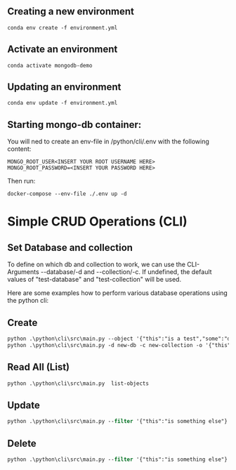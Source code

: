## Creating a new environment

```
conda env create -f environment.yml
```

## Activate an environment

```
conda activate mongodb-demo
```

## Updating an environment

```
conda env update -f environment.yml
```

## Starting mongo-db container:

You will ned to create an env-file in /python/cli/.env with the
following content:

```
MONGO_ROOT_USER<INSERT YOUR ROOT USERNAME HERE>
MONGO_ROOT_PASSWORD=<INSERT YOUR PASSWORD HERE>
```

Then run:

```
docker-compose --env-file ./.env up -d
```

# Simple CRUD Operations (CLI)

## Set Database and collection

To define on which db and collection to work, we can use the CLI-Arguments --database/-d and --collection/-c. If undefined, the default values of "test-database" and "test-collection" will be used.

Here are some examples how to perform various database operations using the python cli:

## Create

```ps
python .\python\cli\src\main.py --object '{"this":"is a test","some":"data"}' write-object
python .\python\cli\src\main.py -d new-db -c new-collection -o '{"this":"is another test","some":"different data"}' write-object
```

## Read All (List)

```ps
python .\python\cli\src\main.py  list-objects
```

## Update

```ps
python .\python\cli\src\main.py --filter '{"this":"is something else"}' --object   {"andd":"updated_5"}' update-object
```

## Delete

```ps
python .\python\cli\src\main.py --filter '{"this":"is something else"}' delete-objects
```
